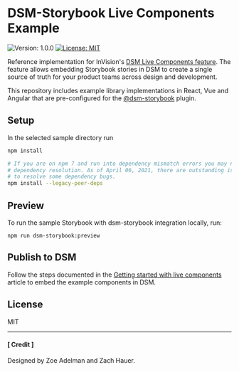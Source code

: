 
# DSM-Storybook Live Components Example

![Version: 1.0.0](https://img.shields.io/badge/version-1.0.0-brightgreen.svg)
[![License: MIT](https://img.shields.io/badge/License-MIT-yellow.svg)](https://github.com/InVisionApp/dsm-storybook-example-library/blob/master/LICENSE.txt)

Reference implementation for InVision's [DSM Live Components feature](https://support.invisionapp.com/hc/en-us/articles/360028214732).  The feature allows embedding Storybook stories in DSM to create a single source of truth for your product teams across design and development. 

This repository includes example library implementations in React, Vue and Angular that are pre-configured for the [@dsm-storybook](https://www.npmjs.com/package/@invisionapp/dsm-storybook) plugin. 

## Setup

In the selected sample directory run

```sh
npm install

# If you are on npm 7 and run into dependency mismatch errors you may need to use legacy
# dependency resolution. As of April 06, 2021, there are outstanding issues in npm and Storybook
# to resolve some dependency bugs.
npm install --legacy-peer-deps
```

## Preview

To run the sample Storybook with dsm-storybook integration locally, run:

```
npm run dsm-storybook:preview
```

## Publish to DSM

Follow the steps documented in the [Getting started with live components](https://support.invisionapp.com/hc/en-us/articles/360028509991) article to embed the example components in DSM. 

## License

MIT 

---
#### [ Credit ]

Designed by Zoe Adelman and Zach Hauer.
